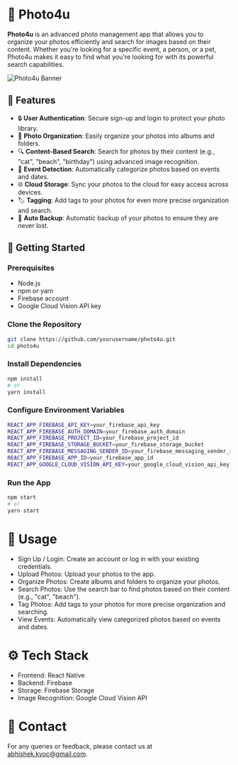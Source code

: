 # 📸 **Photo4u**

**Photo4u** is an advanced photo management app that allows you to organize your photos efficiently and search for images based on their content. Whether you're looking for a specific event, a person, or a pet, Photo4u makes it easy to find what you're looking for with its powerful search capabilities.

![Photo4u Banner](https://yourimagelink.com/banner.jpg)

## 🌟 **Features**

- 🔒 **User Authentication**: Secure sign-up and login to protect your photo library.
- 📂 **Photo Organization**: Easily organize your photos into albums and folders.
- 🔍 **Content-Based Search**: Search for photos by their content (e.g., "cat", "beach", "birthday") using advanced image recognition.
- 📅 **Event Detection**: Automatically categorize photos based on events and dates.
- 🌐 **Cloud Storage**: Sync your photos to the cloud for easy access across devices.
- 🏷️ **Tagging**: Add tags to your photos for even more precise organization and search.
- 🔄 **Auto Backup**: Automatic backup of your photos to ensure they are never lost.

## 🚀 **Getting Started**

### **Prerequisites**

- Node.js
- npm or yarn
- Firebase account
- Google Cloud Vision API key

### **Clone the Repository**

```bash
git clone https://github.com/yourusername/photo4u.git
cd photo4u
```
### **Install Dependencies**
```bash
npm install
# or
yarn install
```
### **Configure Environment Variables**
```bash
REACT_APP_FIREBASE_API_KEY=your_firebase_api_key
REACT_APP_FIREBASE_AUTH_DOMAIN=your_firebase_auth_domain
REACT_APP_FIREBASE_PROJECT_ID=your_firebase_project_id
REACT_APP_FIREBASE_STORAGE_BUCKET=your_firebase_storage_bucket
REACT_APP_FIREBASE_MESSAGING_SENDER_ID=your_firebase_messaging_sender_id
REACT_APP_FIREBASE_APP_ID=your_firebase_app_id
REACT_APP_GOOGLE_CLOUD_VISION_API_KEY=your_google_cloud_vision_api_key
```
### **Run the App**
```bash
npm start
# or
yarn start
```
# 📱 Usage
- Sign Up / Login: Create an account or log in with your existing credentials.
- Upload Photos: Upload your photos to the app.
- Organize Photos: Create albums and folders to organize your photos.
- Search Photos: Use the search bar to find photos based on their content (e.g., "cat", "beach").
- Tag Photos: Add tags to your photos for more precise organization and searching.
- View Events: Automatically view categorized photos based on events and dates.

# ⚙️ Tech Stack
- Frontend: React Native
- Backend: Firebase
- Storage: Firebase Storage
- Image Recognition: Google Cloud Vision API
# 📧 Contact
For any queries or feedback, please contact us at abhishek.kvoc@gmail.com.
